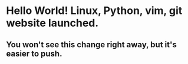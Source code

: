 # Hello World! Linux, Python, vim, git website launched.

## You won't see this change right away, but it's easier to push.

